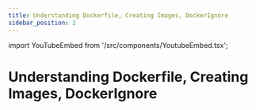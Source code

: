 ```yaml
---
title: Understanding Dockerfile, Creating Images, DockerIgnore
sidebar_position: 2
---
```


import YouTubeEmbed from '/src/components/YoutubeEmbed.tsx';

# Understanding Dockerfile, Creating Images, DockerIgnore

<YouTubeEmbed videoId="Y7iMP6dXTlw" />
